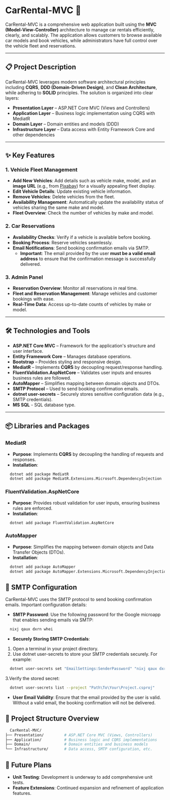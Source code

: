 # CarRental-MVC 🚗

CarRental-MVC is a comprehensive web application built using the **MVC (Model-View-Controller)** architecture to manage car rentals efficiently, clearly, and scalably. The application allows customers to browse available car models and book vehicles, while administrators have full control over the vehicle fleet and reservations.

---

## 📋 Project Description

CarRental-MVC leverages modern software architectural principles including **CQRS**, **DDD (Domain-Driven Design)**, and **Clean Architecture**, while adhering to **SOLID** principles. The solution is organized into clear layers:

- **Presentation Layer** – ASP.NET Core MVC (Views and Controllers)
- **Application Layer** – Business logic implementation using CQRS with MediatR
- **Domain Layer** – Domain entities and models (DDD)
- **Infrastructure Layer** – Data access with Entity Framework Core and other dependencies

---

## ✨ Key Features

### 1. Vehicle Fleet Management
- **Add New Vehicles**: Add details such as vehicle make, model, and an **image URL** (e.g., from [Pixabay](https://pixabay.com)) for a visually appealing fleet display.
- **Edit Vehicle Details**: Update existing vehicle information.
- **Remove Vehicles**: Delete vehicles from the fleet.
- **Availability Management**: Automatically update the availability status of vehicles sharing the same make and model.
- **Fleet Overview**: Check the number of vehicles by make and model.

### 2. Car Reservations
- **Availability Checks**: Verify if a vehicle is available before booking.
- **Booking Process**: Reserve vehicles seamlessly.
- **Email Notifications**: Send booking confirmation emails via SMTP.
  - **Important**: The email provided by the user **must be a valid email address** to ensure that the confirmation message is successfully delivered.

### 3. Admin Panel
- **Reservation Overview**: Monitor all reservations in real time.
- **Fleet and Reservation Management**: Manage vehicles and customer bookings with ease.
- **Real-Time Data**: Access up-to-date counts of vehicles by make or model.

---

## 🛠 Technologies and Tools

- **ASP.NET Core MVC** – Framework for the application's structure and user interface.
- **Entity Framework Core** – Manages database operations.
- **Bootstrap** – Provides styling and responsive design.
- **MediatR** – Implements **CQRS** by decoupling request/response handling.
- **FluentValidation.AspNetCore** – Validates user inputs and ensures business rules are followed.
- **AutoMapper** – Simplifies mapping between domain objects and DTOs.
- **SMTP Protocol** – Used to send booking confirmation emails.
- **dotnet user-secrets** – Securely stores sensitive configuration data (e.g., SMTP credentials).
- **MS SQL** - SQL database type.
---

## 📦 Libraries and Packages

### MediatR
- **Purpose**: Implements **CQRS** by decoupling the handling of requests and responses.
- **Installation**:
```bash
  dotnet add package MediatR
  dotnet add package MediatR.Extensions.Microsoft.DependencyInjection
```
### FluentValidation.AspNetCore
- **Purpose**: Provides robust validation for user inputs, ensuring business rules are enforced.
- **Installation**:
```bash
  dotnet add package FluentValidation.AspNetCore
```
### AutoMapper
- **Purpose**: Simplifies the mapping between domain objects and Data Transfer Objects (DTOs).
- **Installation**:
```bash
  dotnet add package AutoMapper
  dotnet add package AutoMapper.Extensions.Microsoft.DependencyInjection
```

## 🔧 SMTP Configuration
CarRental-MVC uses the SMTP protocol to send booking confirmation emails. Important configuration details:

- **SMTP Password**: Use the following password for the Google microapp that enables sending emails via SMTP:
```bash
  nixj qaux dxrn whei
```
- **Securely Storing SMTP Credentials**:
1. Open a terminal in your project directory.
2. Use dotnet user-secrets to store your SMTP credentials securely. For example:
```bash
  dotnet user-secrets set "EmailSettings:SenderPassword" "nixj qaux dxrn whei" --project "Path\To\Your\Project.csproj"
```
3.Verify the stored secret:
```bash
  dotnet user-secrets list --project "Path\To\Your\Project.csproj"
```
- **User Email Validity**: Ensure that the email provided by the user is valid. Without a valid email, the booking confirmation will not be delivered.

## 📂 Project Structure Overview
```bash
  CarRental-MVC/
├── Presentation/         # ASP.NET Core MVC (Views, Controllers)
├── Application/          # Business logic and CQRS implementations
├── Domain/               # Domain entities and business models
└── Infrastructure/       # Data access, SMTP configuration, etc.
```

## 🔮 Future Plans
- **Unit Testing**: Development is underway to add comprehensive unit tests.
- **Feature Extensions**: Continued expansion and refinement of application features.
